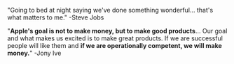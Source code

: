 "Going to bed at night saying we've done something wonderful… that's what matters to me." -Steve Jobs

"**Apple's goal is not to make money, but to make good products**… Our goal and what makes us excited is to make great products. If we are successful people will like them and **if we are operationally competent, we will make money.**" -Jony Ive
